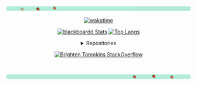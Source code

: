 [![strawberry banner](/assets/images/header/banner_upper.png)][sponsor]

<div align="center">

[![wakatime](https://wakatime.com/badge/user/56436e5a-2b81-4ef7-ace1-b753a863b081.svg)](https://wakatime.com/@56436e5a-2b81-4ef7-ace1-b753a863b081)

[<img src="https://github-readme-stats.vercel.app/api?username=blackboardd&show_icons=true&hide_title=true&theme=minimal&include_all_commits=true&count_private=true&line_height=32&hide=contribs,stars&hide_rank=true&icon_color=f03a17&border_radius=10" alt="blackboardd Stats" />][sponsor] [![Top Langs](https://github-readme-stats.vercel.app/api/top-langs/?username=blackboardd&layout=compact&langs_count=6&border_radius=10&card_width=235&custom_title=Languages)][sponsor]

<details>

<summary>Repositories</summary>

[<img src="https://github-readme-stats.vercel.app/api/pin/?username=blackboardd&repo=xps-upcharge&theme=minimal" height="100">][xps-upcharge] [<img src="https://github-readme-stats.vercel.app/api/pin/?username=blackboardd&repo=gadfly&theme=minimal" height="100">][gadfly]


[<img src="https://github-readme-stats.vercel.app/api/pin/?username=blackboardd&repo=canvas-cli&theme=minimal" height="100">][canvas-cli] [<img src="https://github-readme-stats.vercel.app/api/pin/?username=blackboardd&repo=book-builder&theme=minimal" height="100">][book-builder]

[<img src="https://github-readme-stats.vercel.app/api/pin/?username=blackboardd&repo=magui&theme=minimal" height="100">][magui] [<img src="https://github-readme-stats.vercel.app/api/pin/?username=blackboardd&repo=yarn-project-template&theme=minimal" height="100">][yarn-project-template]

</details>

[![Brighten Tompkins StackOverflow](https://github-readme-stackoverflow.vercel.app/?userID=17369067)](https://stackoverflow.com/users/17369067/blackboardd)

<br />

</div>

[![strawberry banner](/assets/images/header/banner_lower.png)][sponsor]

  [sponsor]:    https://github.com/sponsors/blackboardd
  [xps-upcharge]: https://github.com/blackboardd/xps-upcharge
  [gadfly]: https://github.com/blackboardd/gadfly
  [canvas-cli]: https://github.com/blackboardd/canvas-cli
  [book-builder]: https://github.com/blackboardd/book-builder
  [magui]: https://github.com/blackboardd/magui
  [yarn-project-template]: https://github.com/blackboardd/yarn-project-template
